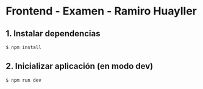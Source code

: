 # Frontend - Examen - Ramiro Huayller

## 1. Instalar dependencias
```sh
$ npm install
```
## 2. Inicializar aplicación (en modo dev)
```sh
$ npm run dev
```
